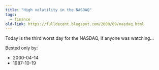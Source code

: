 ```yaml
---
title: "High volatility in the NASDAQ"
tags: 
  - finance	
old-link: https://fulldecent.blogspot.com/2008/09/nasdaq.html
---
```


Today is the third worst day for the NASDAQ, if anyone was watching...

Bested only by:

- 2000-04-14
- 1987-10-19